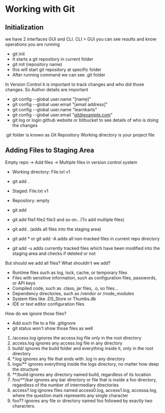 # Working with Git

## Initialization
we have 2 interfaces GUI and CLI. CLI > GUI you can see results and know operations you are running

- git init
- It starts a git repository in current folder
- git init (repository name)
- this will start git repository at specific folder
- After running command we can see .git folder

In Version Control it is important to track changes and who did those changes. So Author details are important
- git config --global user.name "[name]"
- git config --global user.email "[email address]"
- git config --global user.name "learnkarts"
- git config --global user.email "git@example.com"
- git log or login github website  or bitbucket to see details of who is doing the changes

.git folder is known as Git Repository
Working directory is your project file

## Adding Files to Staging Area
Empty repo -> Add files -> Multiple files in version control system

- Working directory: File.txt v1
- git add .
- Staged: File.txt v1
- Repository: empty

- git add <filename>
- git add file1 file2 file3 and so on.. (To add multiple files)
- git add . (adds all files into the staging area)
- git add * or git add -A adds all non-tracked files in current repo directory
- git add -u adds currently tracked files which have been modified into the staging area and checks if deleted or not

But should we add all files? What shouldn't we add?
- Runtime files such as log, lock, cache, or temporary files
- Files with sensitive information, such as configuration files, passwords, or API keys
- Compiled code, such as .class, jar files, .o, so files...
- Dependency directories, such as /vendor or /node_modules
- System files like .DS_Store or Thumbs.db
- IDE or text editor configuration files

How do we ignore those files?
- Add such file to a file .gitignore
- git status won't show those files as well

1. /access.log ignores the access.log file only in the root directory
2. access.log ignores any access.log file in any directory
3. build/  ignores the build folder and everything inside it, only in the root directory
4. *.log ignores any file that ends with .log in any directory
5. logs/** ignores everything inside the logs directory, no matter how deep the structure
6. **/build ignores any directory named build, regardless of its location
7. foo/**/bar ignores any bar directory or file that is inside a foo directory, regardless of the number of intermediary directories
8. access?.log  ignores files named access0.log, access1.log, accessa.log, where the question mark represents any single character
9. foo?? ignores any file or directory named foo followed by exactly two characters.

